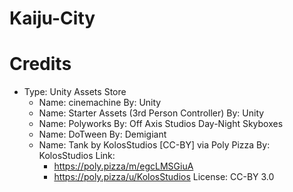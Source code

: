 # Kaiju-City






# Credits

- Type: Unity Assets Store
  - Name: cinemachine
    By: Unity
  - Name: Starter Assets (3rd Person Controller)
    By: Unity
  - Name: Polyworks
    By: Off Axis Studios
  Day-Night Skyboxes
  - Name: DoTween
    By: Demigiant
  - Name: Tank by KolosStudios [CC-BY] via Poly Pizza
    By: KolosStudios 
    Link: 
      - https://poly.pizza/m/egcLMSGiuA
      - https://poly.pizza/u/KolosStudios
    License: CC-BY 3.0




